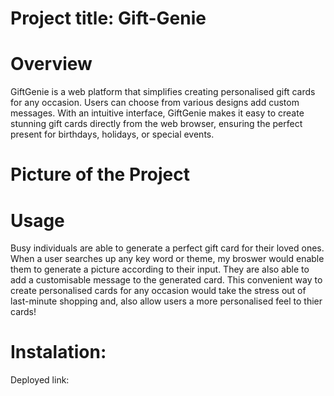 # Project title: Gift-Genie

# Overview
GiftGenie is a web platform that simplifies creating personalised gift cards for any occasion. Users can choose from various designs add custom messages. With an intuitive interface, GiftGenie makes it easy to create stunning gift cards directly from the web browser, ensuring the perfect present for birthdays, holidays, or special events.

# Picture of the Project


# Usage
Busy individuals are able to generate a perfect gift card for their loved ones. When a user searches up any key word or theme, my broswer would enable them to generate a picture according to their input. They are also able to add a customisable message to the generated card. This convenient way to create personalised cards for any occasion would take the stress out of last-minute shopping and, also allow users a more personalised feel to thier cards!

# Instalation:
Deployed link: 
